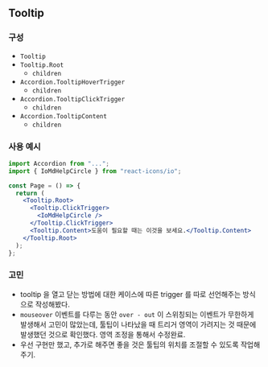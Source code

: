 ## Tooltip

### 구성

- `Tooltip`
- `Tooltip.Root`
  - `children`
- `Accordion.TooltipHoverTrigger`
  - `children`
- `Accordion.TooltipClickTrigger`
  - `children`
- `Accordion.TooltipContent`
  - `children`

### 사용 예시

```jsx
import Accordion from "...";
import { IoMdHelpCircle } from "react-icons/io";

const Page = () => {
  return (
    <Tooltip.Root>
      <Tooltip.ClickTrigger>
        <IoMdHelpCircle />
      </Tooltip.ClickTrigger>
      <Tooltip.Content>도움이 필요할 때는 이것을 보세요.</Tooltip.Content>
    </Tooltip.Root>
  );
};
```

### 고민

- tooltip 을 열고 닫는 방법에 대한 케이스에 따른 trigger 를 따로 선언해주는 방식으로 작성해봤다.
- `mouseover` 이벤트를 다루는 동안 `over - out` 이 스위칭되는 이벤트가 무한하게 발생해서 고민이 많았는데, 툴팁이 나타났을 때 트리거 영역이 가려지는 것 때문에 발생했던 것으로 확인했다. 영역 조정을 통해서 수정완료.
- 우선 구현만 했고, 추가로 해주면 좋을 것은 툴팁의 위치를 조절할 수 있도록 작업해주기.
